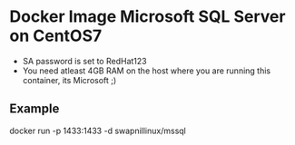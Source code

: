 # Docker Image Microsoft SQL Server on CentOS7

* SA password is set to RedHat123
* You need atleast 4GB RAM on the host where you are running this container, its Microsoft ;)

## Example 

docker run -p 1433:1433 -d swapnillinux/mssql


